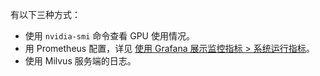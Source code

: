 有以下三种方式：

- 使用 <code>nvidia-smi</code> 命令查看 GPU 使用情况。
- 用 Prometheus 配置，详见 <a href="setup_grafana.md#系统运行指标">使用 Grafana 展示监控指标 > 系统运行指标</a>。
- 使用 Milvus 服务端的日志。